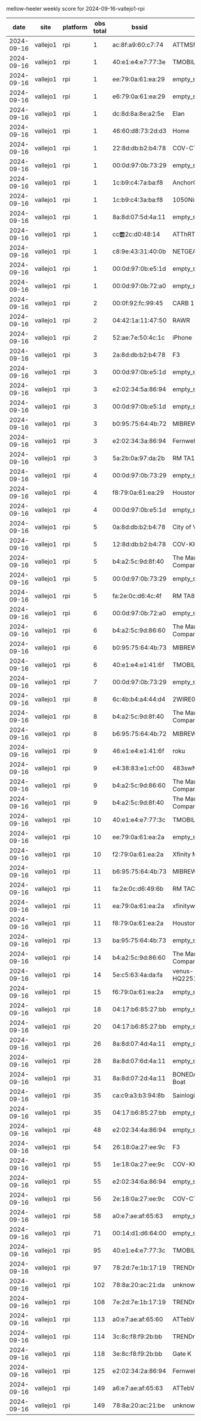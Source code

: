 mellow-heeler weekly score for 2024-09-16-vallejo1-rpi

|date|site|platform|obs total|bssid|ssid|
|--|--|--|--|--|--|
|2024-09-16|vallejo1|rpi|1|ac:8f:a9:60:c7:74|ATTMSfRJ2U|
|2024-09-16|vallejo1|rpi|1|40:e1:e4:e7:77:3e|TMOBILE-7733|
|2024-09-16|vallejo1|rpi|1|ee:79:0a:61:ea:29|empty_ssid|
|2024-09-16|vallejo1|rpi|1|e6:79:0a:61:ea:29|empty_ssid|
|2024-09-16|vallejo1|rpi|1|dc:8d:8a:8e:a2:5e|Elan|
|2024-09-16|vallejo1|rpi|1|46:60:d8:73:2d:d3|Home|
|2024-09-16|vallejo1|rpi|1|22:8d:db:b2:b4:78|COV-CTV|
|2024-09-16|vallejo1|rpi|1|00:0d:97:0b:73:29|empty_ssid|
|2024-09-16|vallejo1|rpi|1|1c:b9:c4:7a:ba:f8|AnchorOffice|
|2024-09-16|vallejo1|rpi|1|1c:b9:c4:3a:ba:f8|1050Nimitz|
|2024-09-16|vallejo1|rpi|1|8a:8d:07:5d:4a:11|empty_ssid|
|2024-09-16|vallejo1|rpi|1|cc:ab:2c:d0:48:14|ATThRTZi65|
|2024-09-16|vallejo1|rpi|1|c8:9e:43:31:40:0b|NETGEAR51|
|2024-09-16|vallejo1|rpi|1|00:0d:97:0b:e5:1d|empty_ssid|
|2024-09-16|vallejo1|rpi|1|00:0d:97:0b:72:a0|empty_ssid|
|2024-09-16|vallejo1|rpi|2|00:0f:92:fc:99:45|CARB 174-214|
|2024-09-16|vallejo1|rpi|2|04:42:1a:11:47:50|RAWR|
|2024-09-16|vallejo1|rpi|2|52:ae:7e:50:4c:1c|iPhone|
|2024-09-16|vallejo1|rpi|3|2a:8d:db:b2:b4:78|F3|
|2024-09-16|vallejo1|rpi|3|00:0d:97:0b:e5:1d|empty_ssid|
|2024-09-16|vallejo1|rpi|3|e2:02:34:5a:86:94|empty_ssid|
|2024-09-16|vallejo1|rpi|3|00:0d:97:0b:e5:1d|empty_ssid|
|2024-09-16|vallejo1|rpi|3|b0:95:75:64:4b:72|MIBREW|
|2024-09-16|vallejo1|rpi|3|e2:02:34:3a:86:94|Fernweh|
|2024-09-16|vallejo1|rpi|3|5a:2b:0a:97:da:2b|RM TA1C4MC|
|2024-09-16|vallejo1|rpi|4|00:0d:97:0b:73:29|empty_ssid|
|2024-09-16|vallejo1|rpi|4|f8:79:0a:61:ea:29|Houston  Control|
|2024-09-16|vallejo1|rpi|4|00:0d:97:0b:e5:1d|empty_ssid|
|2024-09-16|vallejo1|rpi|5|0a:8d:db:b2:b4:78|City of Vallejo|
|2024-09-16|vallejo1|rpi|5|12:8d:db:b2:b4:78|COV-KHV|
|2024-09-16|vallejo1|rpi|5|b4:a2:5c:9d:8f:40|The Mare Island Company|
|2024-09-16|vallejo1|rpi|5|00:0d:97:0b:73:29|empty_ssid|
|2024-09-16|vallejo1|rpi|5|fa:2e:0c:d6:4c:4f|RM TA81HMG|
|2024-09-16|vallejo1|rpi|6|00:0d:97:0b:72:a0|empty_ssid|
|2024-09-16|vallejo1|rpi|6|b4:a2:5c:9d:86:60|The Mare Island Company|
|2024-09-16|vallejo1|rpi|6|b0:95:75:64:4b:73|MIBREW|
|2024-09-16|vallejo1|rpi|6|40:e1:e4:e1:41:6f|TMOBILE-4166|
|2024-09-16|vallejo1|rpi|7|00:0d:97:0b:73:29|empty_ssid|
|2024-09-16|vallejo1|rpi|8|6c:4b:b4:a4:44:d4|2WIRE038|
|2024-09-16|vallejo1|rpi|8|b4:a2:5c:9d:8f:40|The Mare Island Company|
|2024-09-16|vallejo1|rpi|8|b6:95:75:64:4b:72|MIBREW_GUEST|
|2024-09-16|vallejo1|rpi|9|46:e1:e4:e1:41:6f|roku|
|2024-09-16|vallejo1|rpi|9|e4:38:83:e1:cf:00|483swNorth|
|2024-09-16|vallejo1|rpi|9|b4:a2:5c:9d:86:60|The Mare Island Company|
|2024-09-16|vallejo1|rpi|9|b4:a2:5c:9d:8f:40|The Mare Island Company|
|2024-09-16|vallejo1|rpi|10|40:e1:e4:e7:77:3c|TMOBILE-7733|
|2024-09-16|vallejo1|rpi|10|ee:79:0a:61:ea:2a|empty_ssid|
|2024-09-16|vallejo1|rpi|10|f2:79:0a:61:ea:2a|Xfinity Mobile|
|2024-09-16|vallejo1|rpi|11|b6:95:75:64:4b:73|MIBREW_GUEST|
|2024-09-16|vallejo1|rpi|11|fa:2e:0c:d6:49:6b|RM TACP1KL|
|2024-09-16|vallejo1|rpi|11|ea:79:0a:61:ea:2a|xfinitywifi|
|2024-09-16|vallejo1|rpi|11|f8:79:0a:61:ea:2a|Houston  Control|
|2024-09-16|vallejo1|rpi|13|ba:95:75:64:4b:73|empty_ssid|
|2024-09-16|vallejo1|rpi|14|b4:a2:5c:9d:86:60|The Mare Island Company|
|2024-09-16|vallejo1|rpi|14|5e:c5:63:4a:da:fa|venus-HQ22517K3X6-fd4|
|2024-09-16|vallejo1|rpi|15|f6:79:0a:61:ea:2a|empty_ssid|
|2024-09-16|vallejo1|rpi|18|04:17:b6:85:27:bb|empty_ssid|
|2024-09-16|vallejo1|rpi|20|04:17:b6:85:27:bb|empty_ssid|
|2024-09-16|vallejo1|rpi|26|8a:8d:07:4d:4a:11|empty_ssid|
|2024-09-16|vallejo1|rpi|28|8a:8d:07:6d:4a:11|empty_ssid|
|2024-09-16|vallejo1|rpi|31|8a:8d:07:2d:4a:11|BONEDADDYS Party Boat|
|2024-09-16|vallejo1|rpi|35|ca:c9:a3:b3:94:8b|Sainlogic-B3948B|
|2024-09-16|vallejo1|rpi|35|04:17:b6:85:27:bb|empty_ssid|
|2024-09-16|vallejo1|rpi|48|e2:02:34:4a:86:94|empty_ssid|
|2024-09-16|vallejo1|rpi|54|26:18:0a:27:ee:9c|F3|
|2024-09-16|vallejo1|rpi|55|1e:18:0a:27:ee:9c|COV-KHV|
|2024-09-16|vallejo1|rpi|55|e2:02:34:6a:86:94|empty_ssid|
|2024-09-16|vallejo1|rpi|56|2e:18:0a:27:ee:9c|COV-CTV|
|2024-09-16|vallejo1|rpi|58|a0:e7:ae:af:65:63|empty_ssid|
|2024-09-16|vallejo1|rpi|71|00:14:d1:d6:64:00|empty_ssid|
|2024-09-16|vallejo1|rpi|95|40:e1:e4:e7:77:3c|TMOBILE-7733|
|2024-09-16|vallejo1|rpi|97|78:2d:7e:1b:17:19|TRENDnet840_1719_8|
|2024-09-16|vallejo1|rpi|102|78:8a:20:ac:21:da|unknown|
|2024-09-16|vallejo1|rpi|108|7e:2d:7e:1b:17:19|TRENDnet840_1719|
|2024-09-16|vallejo1|rpi|113|a0:e7:ae:af:65:60|ATTebV5XEa|
|2024-09-16|vallejo1|rpi|114|3c:8c:f8:f9:2b:bb|TRENDnet740_QCDJ|
|2024-09-16|vallejo1|rpi|118|3e:8c:f8:f9:2b:bb|Gate K|
|2024-09-16|vallejo1|rpi|125|e2:02:34:2a:86:94|Fernweh|
|2024-09-16|vallejo1|rpi|149|a6:e7:ae:af:65:63|ATTebV5XEa|
|2024-09-16|vallejo1|rpi|149|78:8a:20:ac:21:be|unknown|

